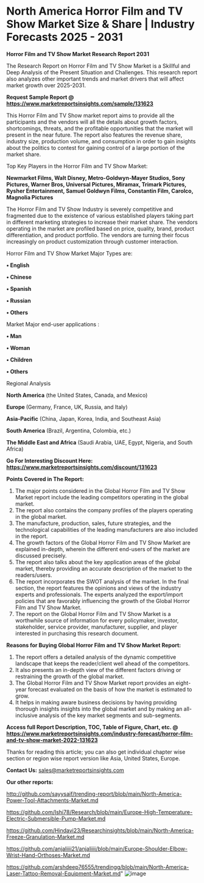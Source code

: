 # North America Horror Film and TV Show Market Size & Share | Industry Forecasts 2025 - 2031

<strong>Horror Film and TV Show Market Research Report 2031</strong>

The Research Report on Horror Film and TV Show Market is a Skillful and Deep Analysis of the Present Situation and Challenges. This research report also analyzes other important trends and market drivers that will affect market growth over 2025-2031.

<strong>Request Sample Report @ <a href=https://www.marketreportsinsights.com/sample/131623>https://www.marketreportsinsights.com/sample/131623</a></strong>

This Horror Film and TV Show market report aims to provide all the participants and the vendors will all the details about growth factors, shortcomings, threats, and the profitable opportunities that the market will present in the near future. The report also features the revenue share, industry size, production volume, and consumption in order to gain insights about the politics to contest for gaining control of a large portion of the market share.

Top Key Players in the Horror Film and TV Show Market:

<strong>Newmarket Films, Walt Disney, Metro-Goldwyn-Mayer Studios, Sony Pictures, Warner Bros, Universal Pictures, Miramax, Trimark Pictures, Rysher Entertainment, Samuel Goldwyn Films, Constantin Film, Carolco, Magnolia Pictures</strong>

The Horror Film and TV Show Industry is severely competitive and fragmented due to the existence of various established players taking part in different marketing strategies to increase their market share. The vendors operating in the market are profiled based on price, quality, brand, product differentiation, and product portfolio. The vendors are turning their focus increasingly on product customization through customer interaction.

Horror Film and TV Show Market Major Types are:

<strong>• English

• Chinese

• Spanish

• Russian

• Others</strong>

Market Major end-user applications :

<strong>• Man

• Woman

• Children

• Others</strong>

Regional Analysis

</u><strong><b>North America</b></strong> (the United States, Canada, and Mexico)

<strong><b>Europe </b></strong>(Germany, France, UK, Russia, and Italy)

<strong><b>Asia-Pacific</b></strong> (China, Japan, Korea, India, and Southeast Asia)

<strong><b>South America</b></strong> (Brazil, Argentina, Colombia, etc.)

<strong><b>The Middle East and Africa</b></strong> (Saudi Arabia, UAE, Egypt, Nigeria, and South Africa)

<strong>Go For Interesting Discount Here: <a href=https://www.marketreportsinsights.com/discount/131623>https://www.marketreportsinsights.com/discount/131623</a></strong>

<strong>Points Covered in The Report:</strong>
<ol>
  <li>The major points considered in the Global Horror Film and TV Show Market report include the leading competitors operating in the global market.</li>
  <li>The report also contains the company profiles of the players operating in the global market.</li>
  <li>The manufacture, production, sales, future strategies, and the technological capabilities of the leading manufacturers are also included in the report.</li>
  <li>The growth factors of the Global Horror Film and TV Show Market are explained in-depth, wherein the different end-users of the market are discussed precisely.</li>
  <li>The report also talks about the key application areas of the global market, thereby providing an accurate description of the market to the readers/users.</li>
  <li>The report incorporates the SWOT analysis of the market. In the final section, the report features the opinions and views of the industry experts and professionals. The experts analyzed the export/import policies that are favorably influencing the growth of the Global Horror Film and TV Show Market.</li>
  <li>The report on the Global Horror Film and TV Show Market is a worthwhile source of information for every policymaker, investor, stakeholder, service provider, manufacturer, supplier, and player interested in purchasing this research document.</li>
</ol>
<strong>Reasons for Buying Global Horror Film and TV Show Market Report:</strong>

<ol>
  <li>The report offers a detailed analysis of the dynamic competitive landscape that keeps the reader/client well ahead of the competitors.</li>
  <li>It also presents an in-depth view of the different factors driving or restraining the growth of the global market.</li>
  <li>The Global Horror Film and TV Show Market report provides an eight-year forecast evaluated on the basis of how the market is estimated to grow.</li>
  <li>It helps in making aware business decisions by having providing thorough insights insights into the global market and by making an all-inclusive analysis of the key market segments and sub-segments.</li>
</ol>
<strong>Access full Report Description, TOC, Table of Figure, Chart, etc. @ <a href=https://www.marketreportsinsights.com/industry-forecast/horror-film-and-tv-show-market-2022-131623>https://www.marketreportsinsights.com/industry-forecast/horror-film-and-tv-show-market-2022-131623</a></strong>


Thanks for reading this article; you can also get individual chapter wise section or region wise report version like Asia, United States, Europe.

<strong>Contact Us:</strong>
sales@marketreportsinsights.com

<strong>Our other reports:</strong>

<a href=http://github.com/sayysaif/trending-report/blob/main/North-America-Power-Tool-Attachments-Market.md>http://github.com/sayysaif/trending-report/blob/main/North-America-Power-Tool-Attachments-Market.md</a>

<a href=https://github.com/Ishi78/Research/blob/main/Europe-High-Temperature-Electric-Submersible-Pump-Market.md>https://github.com/Ishi78/Research/blob/main/Europe-High-Temperature-Electric-Submersible-Pump-Market.md</a>

<a href=https://github.com/Hindavi23/Researchinsights/blob/main/North-America-Freeze-Granulation-Market.md>https://github.com/Hindavi23/Researchinsights/blob/main/North-America-Freeze-Granulation-Market.md</a>

<a href=https://github.com/anjaliiii21/anjaliiii/blob/main/Europe-Shoulder-Elbow-Wrist-Hand-Orthoses-Market.md>https://github.com/anjaliiii21/anjaliiii/blob/main/Europe-Shoulder-Elbow-Wrist-Hand-Orthoses-Market.md</a>

<a href=https://github.com/arshdeep76555/trendingg/blob/main/North-America-Laser-Tattoo-Removal-Equipment-Market.md>https://github.com/arshdeep76555/trendingg/blob/main/North-America-Laser-Tattoo-Removal-Equipment-Market.md</a>"
![image](https://github.com/user-attachments/assets/be249f2e-5a19-4ffe-ae0b-d4eafa70cdb9)
